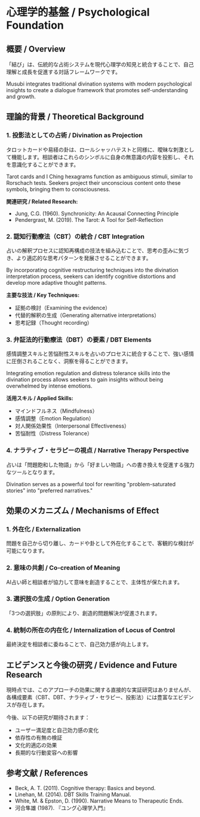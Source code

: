 # 心理学的基盤 / Psychological Foundation

## 概要 / Overview

「結び」は、伝統的な占術システムを現代心理学の知見と統合することで、自己理解と成長を促進する対話フレームワークです。

Musubi integrates traditional divination systems with modern psychological insights to create a dialogue framework that promotes self-understanding and growth.

## 理論的背景 / Theoretical Background

### 1. 投影法としての占術 / Divination as Projection

タロットカードや易経の卦は、ロールシャッハテストと同様に、曖昧な刺激として機能します。相談者はこれらのシンボルに自身の無意識の内容を投影し、それを意識化することができます。

Tarot cards and I Ching hexagrams function as ambiguous stimuli, similar to Rorschach tests. Seekers project their unconscious content onto these symbols, bringing them to consciousness.

**関連研究 / Related Research:**
- Jung, C.G. (1960). Synchronicity: An Acausal Connecting Principle
- Pendergrast, M. (2019). The Tarot: A Tool for Self-Reflection

### 2. 認知行動療法（CBT）の統合 / CBT Integration

占いの解釈プロセスに認知再構成の技法を組み込むことで、思考の歪みに気づき、より適応的な思考パターンを発展させることができます。

By incorporating cognitive restructuring techniques into the divination interpretation process, seekers can identify cognitive distortions and develop more adaptive thought patterns.

**主要な技法 / Key Techniques:**
- 証拠の検討（Examining the evidence）
- 代替的解釈の生成（Generating alternative interpretations）
- 思考記録（Thought recording）

### 3. 弁証法的行動療法（DBT）の要素 / DBT Elements

感情調整スキルと苦悩耐性スキルを占いのプロセスに統合することで、強い感情に圧倒されることなく、洞察を得ることができます。

Integrating emotion regulation and distress tolerance skills into the divination process allows seekers to gain insights without being overwhelmed by intense emotions.

**活用スキル / Applied Skills:**
- マインドフルネス（Mindfulness）
- 感情調整（Emotion Regulation）
- 対人関係効果性（Interpersonal Effectiveness）
- 苦悩耐性（Distress Tolerance）

### 4. ナラティブ・セラピーの視点 / Narrative Therapy Perspective

占いは「問題飽和した物語」から「好ましい物語」への書き換えを促進する強力なツールとなります。

Divination serves as a powerful tool for rewriting "problem-saturated stories" into "preferred narratives."

## 効果のメカニズム / Mechanisms of Effect

### 1. 外在化 / Externalization
問題を自己から切り離し、カードや卦として外在化することで、客観的な検討が可能になります。

### 2. 意味の共創 / Co-creation of Meaning
AI占い師と相談者が協力して意味を創造することで、主体性が保たれます。

### 3. 選択肢の生成 / Option Generation
「3つの選択肢」の原則により、創造的問題解決が促進されます。

### 4. 統制の所在の内在化 / Internalization of Locus of Control
最終決定を相談者に委ねることで、自己効力感が向上します。

## エビデンスと今後の研究 / Evidence and Future Research

現時点では、このアプローチの効果に関する直接的な実証研究はありませんが、各構成要素（CBT、DBT、ナラティブ・セラピー、投影法）には豊富なエビデンスが存在します。

今後、以下の研究が期待されます：
- ユーザー満足度と自己効力感の変化
- 依存性の有無の検証
- 文化的適応の効果
- 長期的な行動変容への影響

## 参考文献 / References

- Beck, A. T. (2011). Cognitive therapy: Basics and beyond.
- Linehan, M. (2014). DBT Skills Training Manual.
- White, M. & Epston, D. (1990). Narrative Means to Therapeutic Ends.
- 河合隼雄 (1987). 『ユング心理学入門』
